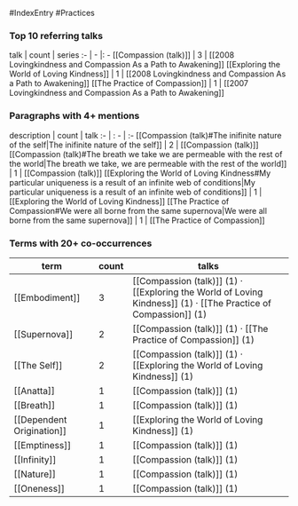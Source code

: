 #IndexEntry #Practices
### Top 10 referring talks
talk | count | series
:- | - |: -
[[Compassion (talk)]] | 3 | [[2008 Lovingkindness and Compassion As a Path to Awakening]]
[[Exploring the World of Loving Kindness]] | 1 | [[2008 Lovingkindness and Compassion As a Path to Awakening]]
[[The Practice of Compassion]] | 1 | [[2007 Lovingkindness and Compassion As a Path to Awakening]]

### Paragraphs with 4+ mentions
description | count | talk
:- | : - | :-
[[Compassion (talk)#The inifinite nature of the self\|The inifinite nature of the self]] | 2 | [[Compassion (talk)]]
[[Compassion (talk)#The breath we take we are permeable with the rest of the world\|The breath we take, we are permeable with the rest of the world]] | 1 | [[Compassion (talk)]]
[[Exploring the World of Loving Kindness#My particular uniqueness is a result of an infinite web of conditions\|My particular uniqueness is a result of an infinite web of conditions]] | 1 | [[Exploring the World of Loving Kindness]]
[[The Practice of Compassion#We were all borne from the same supernova\|We were all borne from the same supernova]] | 1 | [[The Practice of Compassion]]

### Terms with 20+ co-occurrences
term | count | talks
-|-|-
[[Embodiment]] | 3 | <span class="counts">[[Compassion (talk)]] (1) · [[Exploring the World of Loving Kindness]] (1) · [[The Practice of Compassion]] (1)</span> 
[[Supernova]] | 2 | <span class="counts">[[Compassion (talk)]] (1) · [[The Practice of Compassion]] (1)</span> 
[[The Self]] | 2 | <span class="counts">[[Compassion (talk)]] (1) · [[Exploring the World of Loving Kindness]] (1)</span> 
[[Anatta]] | 1 | <span class="counts">[[Compassion (talk)]] (1)</span> 
[[Breath]] | 1 | <span class="counts">[[Compassion (talk)]] (1)</span> 
[[Dependent Origination]] | 1 | <span class="counts">[[Exploring the World of Loving Kindness]] (1)</span> 
[[Emptiness]] | 1 | <span class="counts">[[Compassion (talk)]] (1)</span> 
[[Infinity]] | 1 | <span class="counts">[[Compassion (talk)]] (1)</span> 
[[Nature]] | 1 | <span class="counts">[[Compassion (talk)]] (1)</span> 
[[Oneness]] | 1 | <span class="counts">[[Compassion (talk)]] (1)</span> 

